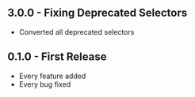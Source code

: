 ## 3.0.0 - Fixing Deprecated Selectors
* Converted all deprecated selectors

## 0.1.0 - First Release
* Every feature added
* Every bug fixed
